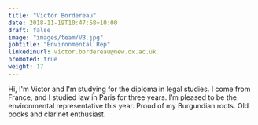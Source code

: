 ```yaml
---
title: "Victor Bordereau"
date: 2018-11-19T10:47:58+10:00
draft: false
image: "images/team/VB.jpg"
jobtitle: "Environmental Rep"
linkedinurl: victor.bordereau@new.ox.ac.uk
promoted: true
weight: 17
---
```


Hi, I'm Victor and I'm studying for the diploma in legal studies. I come from France, and I studied law in Paris for three years. I’m pleased to be the environmental representative this year. Proud of my Burgundian roots. Old books and clarinet enthusiast.
